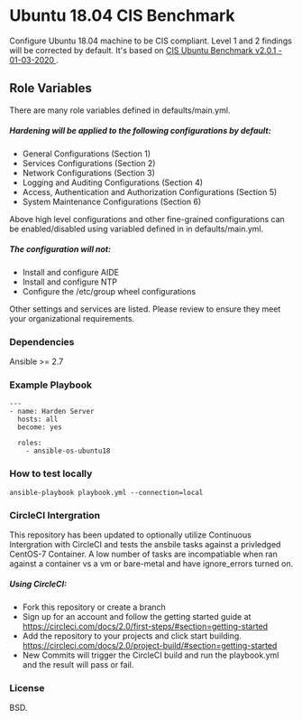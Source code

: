 Ubuntu 18.04 CIS Benchmark
==========================
Configure Ubuntu 18.04 machine to be CIS compliant. Level 1 and 2 findings will be corrected by default. It's based on [CIS Ubuntu Benchmark v2.0.1 - 01-03-2020 ](https://www.cisecurity.org/cis-benchmarks/).


Role Variables
--------------
There are many role variables defined in defaults/main.yml.

##### Hardening will be applied to the following configurations by default:
* General Configurations (Section 1)
* Services Configurations (Section 2)
* Network Configurations (Section 3)
* Logging and Auditing Configurations (Section 4) 
* Access, Authentication and Authorization Configurations (Section 5)
* System Maintenance Configurations (Section 6)

Above high level configurations and other fine-grained configurations can be enabled/disabled using variabled defined in in defaults/main.yml.

##### The configuration will not:
* Install and configure AIDE
* Install and configure NTP
* Configure the /etc/group wheel configurations

Other settings and services are listed. Please review to ensure they meet your organizational requirements.

### Dependencies
Ansible >= 2.7

### Example Playbook

```
---
- name: Harden Server
  hosts: all
  become: yes

  roles:
    - ansible-os-ubuntu18
```

### How to test locally

```
ansible-playbook playbook.yml --connection=local
```
### CircleCI Intergration

This repository has been updated to optionally utilize Continuous Intergration with CircleCI and tests the ansbile tasks against a privledged CentOS-7 Container.  A low number of tasks are incompatiable when ran against a container vs a vm or bare-metal and have ignore_errors turned on.

##### Using CircleCI:
* Fork this repository or create a branch
* Sign up for an account and follow the getting started guide at https://circleci.com/docs/2.0/first-steps/#section=getting-started
* Add the repository to your projects and click start building. https://circleci.com/docs/2.0/project-build/#section=getting-started
* New Commits will trigger the CircleCI build and run the playbook.yml and the result will pass or fail.

### License

BSD.